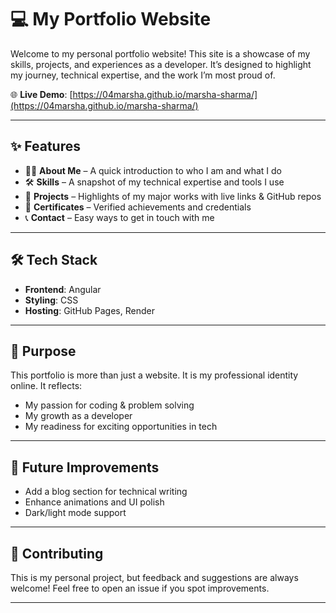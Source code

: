 # 💻 My Portfolio Website

Welcome to my personal portfolio website!
This site is a showcase of my skills, projects, and experiences as a developer.
It’s designed to highlight my journey, technical expertise, and the work I’m most proud of.

🌐 **Live Demo**: [https://04marsha.github.io/marsha-sharma/](https://04marsha.github.io/marsha-sharma/)

---

## ✨ Features
- 🧑‍💼 **About Me** – A quick introduction to who I am and what I do
- 🛠️ **Skills** – A snapshot of my technical expertise and tools I use
- 📂 **Projects** – Highlights of my major works with live links & GitHub repos
- 📜 **Certificates** – Verified achievements and credentials
- 📞 **Contact** – Easy ways to get in touch with me

---

## 🛠️ Tech Stack
- **Frontend**: Angular
- **Styling**: CSS
- **Hosting**: GitHub Pages, Render

---

## 🎯 Purpose
This portfolio is more than just a website. It is my professional identity online.
It reflects:
- My passion for coding & problem solving
- My growth as a developer
- My readiness for exciting opportunities in tech

---

## 🚀 Future Improvements
- Add a blog section for technical writing
- Enhance animations and UI polish
- Dark/light mode support

---

## 🤝 Contributing
This is my personal project, but feedback and suggestions are always welcome!
Feel free to open an issue if you spot improvements.

---

